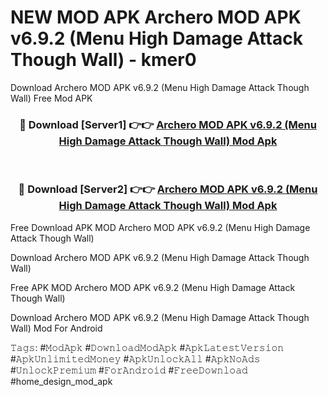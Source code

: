 # NEW MOD APK Archero MOD APK v6.9.2 (Menu High Damage Attack Though Wall) - kmer0
Download Archero MOD APK v6.9.2 (Menu High Damage Attack Though Wall) Free Mod APK

<div align="center">
<h3>🔴 Download [Server1] 👉👉 <a href="https://apk-comot.site?title=Archero_MOD_APK_v6.9.2_(Menu_High_Damage_Attack_Though_Wall)">Archero MOD APK v6.9.2 (Menu High Damage Attack Though Wall) Mod Apk</a></h3><br>

<h3>🔴 Download [Server2] 👉👉 <a href="https://apk-comot.site?title=Archero_MOD_APK_v6.9.2_(Menu_High_Damage_Attack_Though_Wall)">Archero MOD APK v6.9.2 (Menu High Damage Attack Though Wall) Mod Apk</a></h3>
</div>


Free Download APK MOD Archero MOD APK v6.9.2 (Menu High Damage Attack Though Wall)

Download Archero MOD APK v6.9.2 (Menu High Damage Attack Though Wall) 

Free APK MOD Archero MOD APK v6.9.2 (Menu High Damage Attack Though Wall) 

Download Archero MOD APK v6.9.2 (Menu High Damage Attack Though Wall) Mod For Android

𝚃𝚊𝚐𝚜: #𝙼𝚘𝚍𝙰𝚙𝚔 #𝙳𝚘𝚠𝚗𝚕𝚘𝚊𝚍𝙼𝚘𝚍𝙰𝚙𝚔 #𝙰𝚙𝚔𝙻𝚊𝚝𝚎𝚜𝚝𝚅𝚎𝚛𝚜𝚒𝚘𝚗 #𝙰𝚙𝚔𝚄𝚗𝚕𝚒𝚖𝚒𝚝𝚎𝚍𝙼𝚘𝚗𝚎𝚢 #𝙰𝚙𝚔𝚄𝚗𝚕𝚘𝚌𝚔𝙰𝚕𝚕 #𝙰𝚙𝚔𝙽𝚘𝙰𝚍𝚜 #𝚄𝚗𝚕𝚘𝚌𝚔𝙿𝚛𝚎𝚖𝚒𝚞𝚖 #𝙵𝚘𝚛𝙰𝚗𝚍𝚛𝚘𝚒𝚍 #𝙵𝚛𝚎𝚎𝙳𝚘𝚠𝚗𝚕𝚘𝚊𝚍 #home_design_mod_apk